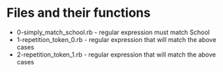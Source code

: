 # Files and their functions
- 0-simply_match_school.rb -  regular expression must match School
- 1-repetition_token_0.rb -  regular expression that will match the above cases
- 2-repetition_token_1.rb - regular expression that will match the above cases